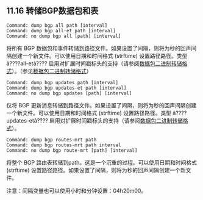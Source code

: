 ## 11.16 转储BGP数据包和表

```shell
Command: dump bgp all path [interval]
Command: dump bgp all-et path [interval]
Command: no dump bgp all [path] [interval]
```

将所有 BGP 数据包和事件转储到路径文件。如果设置了间隔，则将为秒的回声间隔创建一个新文件。可以使用日期和时间格式 (strftime) 设置路径路径。类型 â????all-etâ???? 启用对扩展时间戳标头的支持（请参阅[数据包二进制转储格式](https://www.quagga.net/docs/docs-multi/Packet-Binary-Dump-Format.html#Packet-Binary-Dump-Format)）。（参见[数据包二进制转储格式](https://www.quagga.net/docs/docs-multi/Packet-Binary-Dump-Format.html#Packet-Binary-Dump-Format)）

```shell
Command: dump bgp updates path [interval]
Command: dump bgp updates-et path [interval]
Command: no dump bgp updates [path] [interval]
```

仅将 BGP 更新消息转储到路径文件。如果设置了间隔，则将为秒的回声间隔创建一个新文件。可以使用日期和时间格式 (strftime) 设置路径路径。类型 â????updates-etâ???? 启用对扩展时间戳标头的支持（请参阅[数据包二进制转储格式](https://www.quagga.net/docs/docs-multi/Packet-Binary-Dump-Format.html#Packet-Binary-Dump-Format)）。

```shell
Command: dump bgp routes-mrt path
Command: dump bgp routes-mrt path interval
Command: no dump bgp route-mrt [path] [interval]
```

将整个 BGP 路由表转储到path。这是一个沉重的过程。可以使用日期和时间格式 (strftime) 设置路径路径。如果设置了间隔，则将为秒的回声间隔创建一个新文件。

注意：间隔变量也可以使用小时和分钟设置：04h20m00。